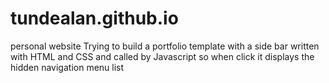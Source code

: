 # tundealan.github.io
personal website
Trying to build a portfolio template with a side bar written with HTML and CSS and called by Javascript so when click it displays the hidden navigation menu list
